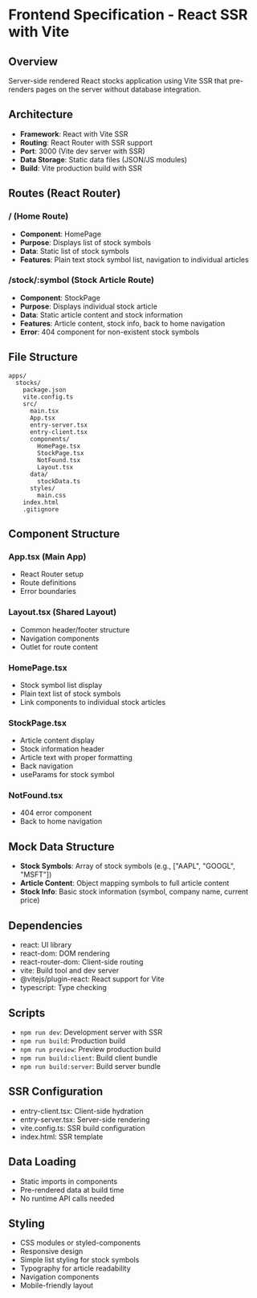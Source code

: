 # Frontend Specification - React SSR with Vite

## Overview
Server-side rendered React stocks application using Vite SSR that pre-renders pages on the server without database integration.

## Architecture
- **Framework**: React with Vite SSR
- **Routing**: React Router with SSR support
- **Port**: 3000 (Vite dev server with SSR)
- **Data Storage**: Static data files (JSON/JS modules)
- **Build**: Vite production build with SSR

## Routes (React Router)

### / (Home Route)
- **Component**: HomePage
- **Purpose**: Displays list of stock symbols
- **Data**: Static list of stock symbols
- **Features**: Plain text stock symbol list, navigation to individual articles

### /stock/:symbol (Stock Article Route)
- **Component**: StockPage
- **Purpose**: Displays individual stock article
- **Data**: Static article content and stock information
- **Features**: Article content, stock info, back to home navigation
- **Error**: 404 component for non-existent stock symbols


## File Structure
```
apps/
  stocks/
    package.json
    vite.config.ts
    src/
      main.tsx
      App.tsx
      entry-server.tsx
      entry-client.tsx
      components/
        HomePage.tsx
        StockPage.tsx
        NotFound.tsx
        Layout.tsx
      data/
        stockData.ts
      styles/
        main.css
    index.html
    .gitignore
```

## Component Structure

### App.tsx (Main App)
- React Router setup
- Route definitions
- Error boundaries

### Layout.tsx (Shared Layout)
- Common header/footer structure
- Navigation components
- Outlet for route content

### HomePage.tsx
- Stock symbol list display
- Plain text list of stock symbols
- Link components to individual stock articles

### StockPage.tsx
- Article content display
- Stock information header
- Article text with proper formatting
- Back navigation
- useParams for stock symbol

### NotFound.tsx
- 404 error component
- Back to home navigation

## Mock Data Structure
- **Stock Symbols**: Array of stock symbols (e.g., ["AAPL", "GOOGL", "MSFT"])
- **Article Content**: Object mapping symbols to full article content
- **Stock Info**: Basic stock information (symbol, company name, current price)

## Dependencies
- react: UI library
- react-dom: DOM rendering
- react-router-dom: Client-side routing
- vite: Build tool and dev server
- @vitejs/plugin-react: React support for Vite
- typescript: Type checking

## Scripts
- `npm run dev`: Development server with SSR
- `npm run build`: Production build
- `npm run preview`: Preview production build
- `npm run build:client`: Build client bundle
- `npm run build:server`: Build server bundle

## SSR Configuration
- entry-client.tsx: Client-side hydration
- entry-server.tsx: Server-side rendering
- vite.config.ts: SSR build configuration
- index.html: SSR template

## Data Loading
- Static imports in components
- Pre-rendered data at build time
- No runtime API calls needed

## Styling
- CSS modules or styled-components
- Responsive design
- Simple list styling for stock symbols
- Typography for article readability
- Navigation components
- Mobile-friendly layout
